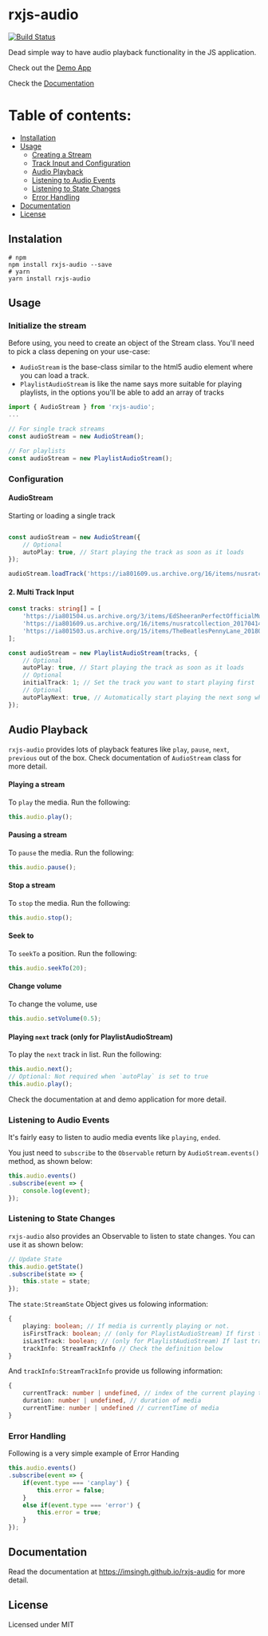 # rxjs-audio
[![Build Status](https://travis-ci.org/imsingh/rxjs-audio.svg?branch=master)](https://travis-ci.org/imsingh/rxjs-audio)

Dead simple way to have audio playback functionality in the JS application.

Check out the [Demo App](https://imsingh.github.io/ngx-audio-app)

Check the [Documentation](https://imsingh.github.io/rxjs-audio)

# Table of contents:
- [Installation](#installation)
- [Usage](#usage)
    - [Creating a Stream](#creating-a-stream)
    - [Track Input and Configuration](#track-input-and-configuration)
    - [Audio Playback](#audio-playback)
    - [Listening to Audio Events](#listening-to-audio-events)
    - [Listening to State Changes](#listening-to-state-changes)
    - [Error Handling](#error-handling)
- [Documentation](#documentation)
- [License](#license)

## Instalation

```
# npm
npm install rxjs-audio --save
# yarn
yarn install rxjs-audio
```

## Usage

### Initialize the stream

Before using, you need to create an object of the Stream class. You'll need to pick a class depening on your use-case: 
- `AudioStream` is the base-class similar to the html5 audio element where you can load a track. 
- `PlaylistAudioStream` is like the name says more suitable for playing playlists, in the options you'll be able to add an array of tracks

```ts
import { AudioStream } from 'rxjs-audio';
...

// For single track streams
const audioStream = new AudioStream();

// For playlists
const audioStream = new PlaylistAudioStream();
```
### Configuration

#### AudioStream

Starting or loading a single track

```ts

const audioStream = new AudioStream({
    // Optional
    autoPlay: true, // Start playing the track as soon as it loads
});

audioStream.loadTrack('https://ia801609.us.archive.org/16/items/nusratcollection_20170414_0953/Man%20Atkiya%20Beparwah%20De%20Naal%20Nusrat%20Fateh%20Ali%20Khan.mp3')

```

#### 2. Multi Track Input

```ts
const tracks: string[] = [
    'https://ia801504.us.archive.org/3/items/EdSheeranPerfectOfficialMusicVideoListenVid.com/Ed_Sheeran_-_Perfect_Official_Music_Video%5BListenVid.com%5D.mp3',
    'https://ia801609.us.archive.org/16/items/nusratcollection_20170414_0953/Man%20Atkiya%20Beparwah%20De%20Naal%20Nusrat%20Fateh%20Ali%20Khan.mp3',
    'https://ia801503.us.archive.org/15/items/TheBeatlesPennyLane_201805/The%20Beatles%20-%20Penny%20Lane.mp3',
];

const audioStream = new PlaylistAudioStream(tracks, {
    // Optional
    autoPlay: true, // Start playing the track as soon as it loads
    // Optional
    initialTrack: 1; // Set the track you want to start playing first
    // Optional
    autoPlayNext: true, // Automatically start playing the next song when a track finishes
});
```

## Audio Playback

`rxjs-audio` provides lots of playback features like `play`, `pause`, `next`, `previous` out of the box. Check documentation of `AudioStream` class for more detail.

#### Playing a stream

To `play` the media. Run the following:

```ts
this.audio.play();
```

#### Pausing a stream

To `pause` the media. Run the following:

```ts
this.audio.pause();
```

#### Stop a stream

To `stop` the media. Run the following:

```ts
this.audio.stop();
```

#### Seek to

To `seekTo` a position. Run the following:

```ts
this.audio.seekTo(20);
```

#### Change volume

To change the volume, use

```ts
this.audio.setVolume(0.5);
```

#### Playing `next` track (only for PlaylistAudioStream)

To play the `next` track in list. Run the following:

```ts
this.audio.next();
// Optional: Not required when `autoPlay` is set to true
this.audio.play();
```

Check the documentation at  and demo application for more detail.

### Listening to Audio Events

It's fairly easy to listen to audio media events like `playing`, `ended`. 

You just need to `subscribe` to the `Observable` return by `AudioStream.events()` method, as shown below:
```ts
this.audio.events()
.subscribe(event => {
    console.log(event);
});
```

### Listening to State Changes
`rxjs-audio` also provides an Observable to listen to state changes. You can use it as shown below:

```ts
// Update State
this.audio.getState()
.subscribe(state => {
    this.state = state;
});
```

The `state:StreamState` Object gives us folowing information:
```ts
{
    playing: boolean; // If media is currently playing or not.
    isFirstTrack: boolean; // (only for PlaylistAudioStream) If first track is playing or not.
    isLastTrack: boolean; // (only for PlaylistAudioStream) If last track is playing or not.
    trackInfo: StreamTrackInfo // Check the definition below
}
```

And `trackInfo:StreamTrackInfo` provide us following information:

```ts
{
    currentTrack: number | undefined, // index of the current playing track
    duration: number | undefined, // duration of media
    currentTime: number | undefined // currentTime of media
}
```

### Error Handling

Following is a very simple example of Error Handing

```ts
this.audio.events()
.subscribe(event => {
    if(event.type === 'canplay') {
        this.error = false;
    }
    else if(event.type === 'error') {
        this.error = true;
    }
});
```

## Documentation
Read the documentation at <https://imsingh.github.io/rxjs-audio> for more detail.

## License
Licensed under MIT

